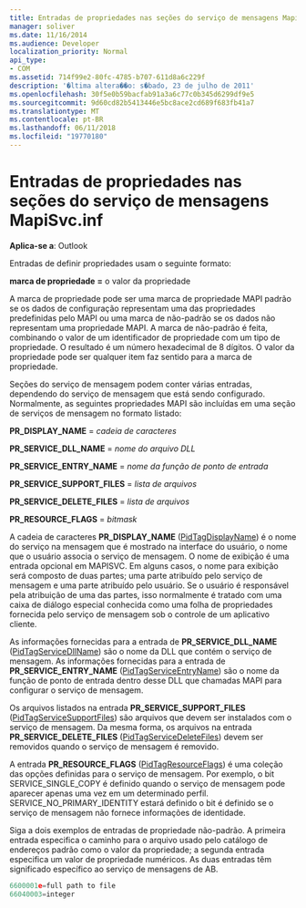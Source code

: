```yaml
---
title: Entradas de propriedades nas seções do serviço de mensagens MapiSvc.inf
manager: soliver
ms.date: 11/16/2014
ms.audience: Developer
localization_priority: Normal
api_type:
- COM
ms.assetid: 714f99e2-80fc-4785-b707-611d8a6c229f
description: '�ltima altera��o: s�bado, 23 de julho de 2011'
ms.openlocfilehash: 30f5e0b59bacfab91a3a6c77c0b345d6299df9e5
ms.sourcegitcommit: 9d60cd82b5413446e5bc8ace2cd689f683fb41a7
ms.translationtype: MT
ms.contentlocale: pt-BR
ms.lasthandoff: 06/11/2018
ms.locfileid: "19770180"
---
```

# <a name="property-entries-in-mapisvcinf-message-service-sections"></a>Entradas de propriedades nas seções do serviço de mensagens MapiSvc.inf

  
  
**Aplica-se a**: Outlook 
  
Entradas de definir propriedades usam o seguinte formato:
  
 **marca de propriedade** **=** o valor da propriedade 
  
A marca de propriedade pode ser uma marca de propriedade MAPI padrão se os dados de configuração representam uma das propriedades predefinidas pelo MAPI ou uma marca de não-padrão se os dados não representam uma propriedade MAPI. A marca de não-padrão é feita, combinando o valor de um identificador de propriedade com um tipo de propriedade. O resultado é um número hexadecimal de 8 dígitos. O valor da propriedade pode ser qualquer item faz sentido para a marca de propriedade. 
  
Seções do serviço de mensagem podem conter várias entradas, dependendo do serviço de mensagem que está sendo configurado. Normalmente, as seguintes propriedades MAPI são incluídas em uma seção de serviços de mensagem no formato listado:
  
 **PR_DISPLAY_NAME** =  _cadeia de caracteres_
  
 **PR_SERVICE_DLL_NAME** =  _nome do arquivo DLL_
  
 **PR_SERVICE_ENTRY_NAME** =  _nome da função de ponto de entrada_
  
 **PR_SERVICE_SUPPORT_FILES** =  _lista de arquivos_
  
 **PR_SERVICE_DELETE_FILES** =  _lista de arquivos_
  
 **PR_RESOURCE_FLAGS** =  _bitmask_
  
A cadeia de caracteres **PR_DISPLAY_NAME** ([PidTagDisplayName](pidtagdisplayname-canonical-property.md)) é o nome do serviço na mensagem que é mostrado na interface do usuário, o nome que o usuário associa o serviço de mensagem. O nome de exibição é uma entrada opcional em MAPISVC. Em alguns casos, o nome para exibição será composto de duas partes; uma parte atribuído pelo serviço de mensagem e uma parte atribuído pelo usuário. Se o usuário é responsável pela atribuição de uma das partes, isso normalmente é tratado com uma caixa de diálogo especial conhecida como uma folha de propriedades fornecida pelo serviço de mensagem sob o controle de um aplicativo cliente. 
  
As informações fornecidas para a entrada de **PR_SERVICE_DLL_NAME** ([PidTagServiceDllName](pidtagservicedllname-canonical-property.md)) são o nome da DLL que contém o serviço de mensagem. As informações fornecidas para a entrada de **PR_SERVICE_ENTRY_NAME** ([PidTagServiceEntryName](pidtagserviceentryname-canonical-property.md)) são o nome da função de ponto de entrada dentro desse DLL que chamadas MAPI para configurar o serviço de mensagem. 
  
Os arquivos listados na entrada **PR_SERVICE_SUPPORT_FILES** ([PidTagServiceSupportFiles](pidtagservicesupportfiles-canonical-property.md)) são arquivos que devem ser instalados com o serviço de mensagem. Da mesma forma, os arquivos na entrada **PR_SERVICE_DELETE_FILES** ([PidTagServiceDeleteFiles](pidtagservicedeletefiles-canonical-property.md)) devem ser removidos quando o serviço de mensagem é removido. 
  
A entrada **PR_RESOURCE_FLAGS** ([PidTagResourceFlags](pidtagresourceflags-canonical-property.md)) é uma coleção das opções definidas para o serviço de mensagem. Por exemplo, o bit SERVICE_SINGLE_COPY é definido quando o serviço de mensagem pode aparecer apenas uma vez em um determinado perfil. SERVICE_NO_PRIMARY_IDENTITY estará definido o bit é definido se o serviço de mensagem não fornece informações de identidade. 
  
Siga a dois exemplos de entradas de propriedade não-padrão. A primeira entrada especifica o caminho para o arquivo usado pelo catálogo de endereços padrão como o valor da propriedade; a segunda entrada especifica um valor de propriedade numéricos. As duas entradas têm significado específico ao serviço de mensagens de AB.
  
```cpp
6600001e=full path to file
66040003=integer

```


